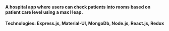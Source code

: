 #### A hospital app where users can check patients into rooms based on patient care level using a max Heap.

#### Technologies: Express.js, Material-UI, MongoDb, Node.js, React.js, Redux

